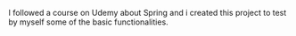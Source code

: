 I followed a course on Udemy about Spring and i created this project to test by myself some of the basic functionalities.